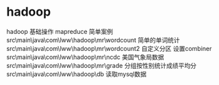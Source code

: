 # hadoop
hadoop 基础操作
mapreduce 简单案例
src\main\java\com\lww\hadoop\mr\wordcount 简单的单词统计
src\main\java\com\lww\hadoop\mr\wordcount2 自定义分区 设置combiner
src\main\java\com\lww\hadoop\mr\ncdc 美国气象局数据
src\main\java\com\lww\hadoop\mr\grade 分组按性别统计成绩平均分
src\main\java\com\lww\hadoop\db   读取mysql数据

